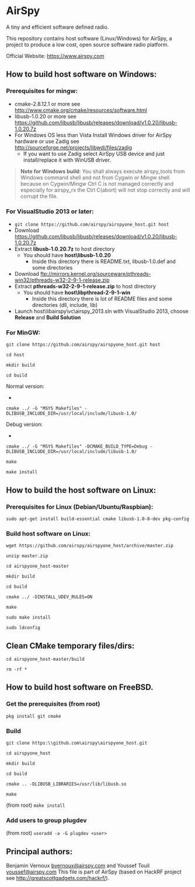 AirSpy
======

A tiny and efficient software defined radio.

This repository contains host software (Linux/Windows) for AirSpy, a project to
produce a low cost, open source software radio platform.

Official Website: https://www.airspy.com

## How to build host software on Windows:

### Prerequisites for mingw:

* cmake-2.8.12.1 or more see http://www.cmake.org/cmake/resources/software.html
* libusb-1.0.20 or more see https://github.com/libusb/libusb/releases/download/v1.0.20/libusb-1.0.20.7z
* For Windows OS less than Vista Install Windows driver for AirSpy hardware or use Zadig see http://sourceforge.net/projects/libwdi/files/zadig
  - If you want to use Zadig  select AirSpy USB device and just install/replace it with WinUSB driver.

>**Note for Windows build:**
 You shall always execute airspy_tools from Windows command shell and not from Cygwin or Mingw shell because on Cygwin/Mingw
 Ctrl C is not managed correctly and especially for airspy_rx the Ctrl C(abort) will not stop correctly and will corrupt the file.

### For VisualStudio 2013 or later:

* `git clone https://github.com/airspy/airspyone_host.git host`
* Download https://github.com/libusb/libusb/releases/download/v1.0.20/libusb-1.0.20.7z
* Extract **libusb-1.0.20.7z** to host directory
  * You should have **host\libusb-1.0.20**
    * Inside this directory there is README.txt, libusb-1.0.def and some directories
* Download ftp://mirrors.kernel.org/sourceware/pthreads-win32/pthreads-w32-2-9-1-release.zip
* Extract **pthreads-w32-2-9-1-release.zip** to host directory
  * You should have **host\libpthread-2-9-1-win**
    * Inside this directory there is lot of README files and some directories (dll, include, lib)
* Launch host\libairspy\vc\airspy_2013.sln with VisualStudio 2013, choose **Release** and **Build Solution**

### For MinGW:

`git clone https://github.com/airspy/airspyone_host.git host`

`cd host`

`mkdir build`

`cd build`

Normal version:

* 
`cmake ../ -G "MSYS Makefiles" -DLIBUSB_INCLUDE_DIR=/usr/local/include/libusb-1.0/`

Debug version:

* 
`cmake ../ -G "MSYS Makefiles" -DCMAKE_BUILD_TYPE=Debug -DLIBUSB_INCLUDE_DIR=/usr/local/include/libusb-1.0/`

`make`

`make install`


## How to build the host software on Linux:

### Prerequisites for Linux (Debian/Ubuntu/Raspbian):


`sudo apt-get install build-essential cmake libusb-1.0-0-dev pkg-config`


### Build host software on Linux:

`wget https://github.com/airspy/airspyone_host/archive/master.zip`

`unzip master.zip`

`cd airspyone_host-master`

`mkdir build`

`cd build`

`cmake ../ -DINSTALL_UDEV_RULES=ON`

`make`

`sudo make install`

`sudo ldconfig`

## Clean CMake temporary files/dirs:

`cd airspyone_host-master/build`

`rm -rf *`

## How to build host software on FreeBSD.

### Get the prerequisites (from root)

`pkg install git cmake`

### Build

`git clone https:\\github.com\airspy\airspyone_host.git`

`cd airspyone_host`

`mkdir build`

`cd build`

`cmake .. -DLIBUSB_LIBRARIES=/usr/lib/libusb.so`

`make`

(from root)
`make install`

### Add users to group plugdev

(from root)
`useradd -a -G plugdev <user>`

## Principal authors:

Benjamin Vernoux <bvernoux@airspy.com> and Youssef Touil <youssef@airspy.com> 
This file is part of AirSpy (based on HackRF project see http://greatscottgadgets.com/hackrf/).
